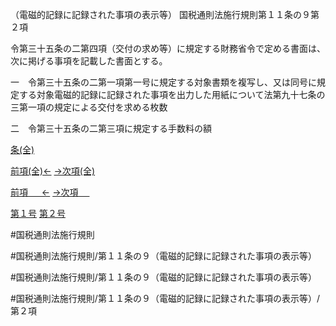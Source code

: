 （電磁的記録に記録された事項の表示等）
国税通則法施行規則第１１条の９第２項

令第三十五条の二第四項（交付の求め等）に規定する財務省令で定める書面は、次に掲げる事項を記載した書面とする。

一　令第三十五条の二第一項第一号に規定する対象書類を複写し、又は同号に規定する対象電磁的記録に記録された事項を出力した用紙について法第九十七条の三第一項の規定による交付を求める枚数

二　令第三十五条の二第三項に規定する手数料の額

[条(全)](国税通則法施行規則＿第１１条の９_.md)

[前項(全)←](国税通則法施行規則＿第１１条の９第１項_.md)    [→次項(全)](国税通則法施行規則＿第１１条の９第３項_.md)

[前項 　 ←](国税通則法施行規則＿第１１条の９第１項.md)    [→次項 　 ](国税通則法施行規則＿第１１条の９第３項.md)

[第１号](国税通則法施行規則＿第１１条の９第２項第１号.md)  [第２号](国税通則法施行規則＿第１１条の９第２項第２号.md)  

#国税通則法施行規則

#国税通則法施行規則/第１１条の９（電磁的記録に記録された事項の表示等）

#国税通則法施行規則/第１１条の９（電磁的記録に記録された事項の表示等）

#国税通則法施行規則/第１１条の９（電磁的記録に記録された事項の表示等）/第２項

